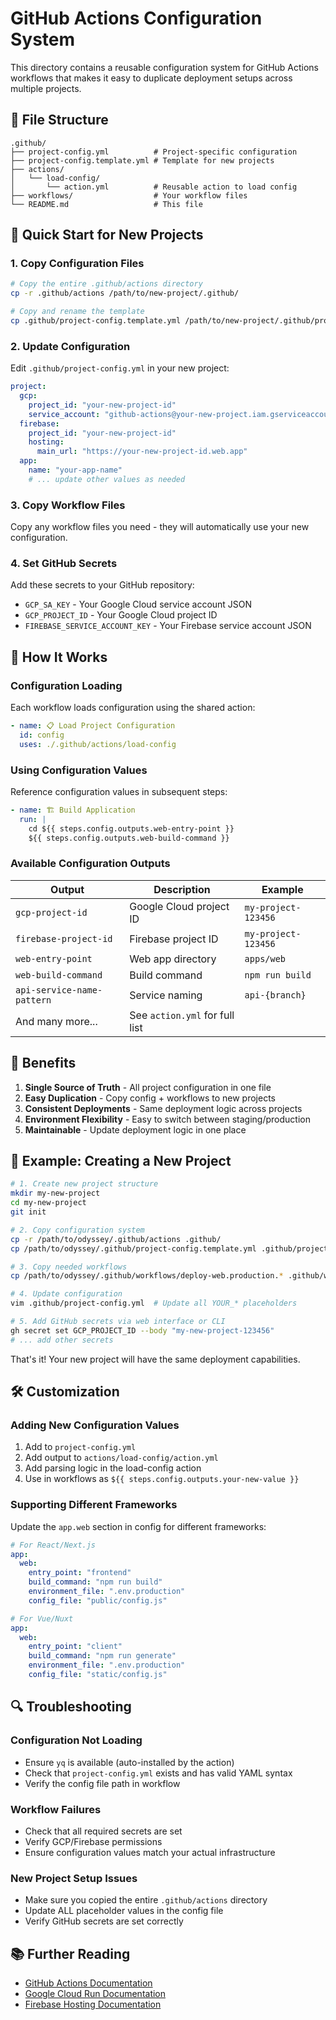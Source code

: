 # GitHub Actions Configuration System

This directory contains a reusable configuration system for GitHub Actions workflows that makes it easy to duplicate deployment setups across multiple projects.

## 📁 File Structure

```
.github/
├── project-config.yml          # Project-specific configuration
├── project-config.template.yml # Template for new projects
├── actions/
│   └── load-config/
│       └── action.yml          # Reusable action to load config
├── workflows/                  # Your workflow files
└── README.md                   # This file
```

## 🚀 Quick Start for New Projects

### 1. Copy Configuration Files
```bash
# Copy the entire .github/actions directory
cp -r .github/actions /path/to/new-project/.github/

# Copy and rename the template
cp .github/project-config.template.yml /path/to/new-project/.github/project-config.yml
```

### 2. Update Configuration
Edit `.github/project-config.yml` in your new project:

```yaml
project:
  gcp:
    project_id: "your-new-project-id"
    service_account: "github-actions@your-new-project.iam.gserviceaccount.com"
  firebase:
    project_id: "your-new-project-id"
    hosting:
      main_url: "https://your-new-project-id.web.app"
  app:
    name: "your-app-name"
    # ... update other values as needed
```

### 3. Copy Workflow Files
Copy any workflow files you need - they will automatically use your new configuration.

### 4. Set GitHub Secrets
Add these secrets to your GitHub repository:
- `GCP_SA_KEY` - Your Google Cloud service account JSON
- `GCP_PROJECT_ID` - Your Google Cloud project ID
- `FIREBASE_SERVICE_ACCOUNT_KEY` - Your Firebase service account JSON

## 🔧 How It Works

### Configuration Loading
Each workflow loads configuration using the shared action:

```yaml
- name: 📋 Load Project Configuration
  id: config
  uses: ./.github/actions/load-config
```

### Using Configuration Values
Reference configuration values in subsequent steps:

```yaml
- name: 🏗️ Build Application
  run: |
    cd ${{ steps.config.outputs.web-entry-point }}
    ${{ steps.config.outputs.web-build-command }}
```

### Available Configuration Outputs

| Output | Description | Example |
|--------|-------------|---------|
| `gcp-project-id` | Google Cloud project ID | `my-project-123456` |
| `firebase-project-id` | Firebase project ID | `my-project-123456` |
| `web-entry-point` | Web app directory | `apps/web` |
| `web-build-command` | Build command | `npm run build` |
| `api-service-name-pattern` | Service naming | `api-{branch}` |
| And many more... | See `action.yml` for full list | |

## 🔄 Benefits

1. **Single Source of Truth** - All project configuration in one file
2. **Easy Duplication** - Copy config + workflows to new projects
3. **Consistent Deployments** - Same deployment logic across projects
4. **Environment Flexibility** - Easy to switch between staging/production
5. **Maintainable** - Update deployment logic in one place

## 📝 Example: Creating a New Project

```bash
# 1. Create new project structure
mkdir my-new-project
cd my-new-project
git init

# 2. Copy configuration system
cp -r /path/to/odyssey/.github/actions .github/
cp /path/to/odyssey/.github/project-config.template.yml .github/project-config.yml

# 3. Copy needed workflows
cp /path/to/odyssey/.github/workflows/deploy-web.production.* .github/workflows/

# 4. Update configuration
vim .github/project-config.yml  # Update all YOUR_* placeholders

# 5. Add GitHub secrets via web interface or CLI
gh secret set GCP_PROJECT_ID --body "my-new-project-123456"
# ... add other secrets
```

That's it! Your new project will have the same deployment capabilities.

## 🛠️ Customization

### Adding New Configuration Values
1. Add to `project-config.yml`
2. Add output to `actions/load-config/action.yml`
3. Add parsing logic in the load-config action
4. Use in workflows as `${{ steps.config.outputs.your-new-value }}`

### Supporting Different Frameworks
Update the `app.web` section in config for different frameworks:

```yaml
# For React/Next.js
app:
  web:
    entry_point: "frontend"
    build_command: "npm run build"
    environment_file: ".env.production"
    config_file: "public/config.js"

# For Vue/Nuxt
app:
  web:
    entry_point: "client"
    build_command: "npm run generate"
    environment_file: ".env.production"
    config_file: "static/config.js"
```

## 🔍 Troubleshooting

### Configuration Not Loading
- Ensure `yq` is available (auto-installed by the action)
- Check that `project-config.yml` exists and has valid YAML syntax
- Verify the config file path in workflow

### Workflow Failures
- Check that all required secrets are set
- Verify GCP/Firebase permissions
- Ensure configuration values match your actual infrastructure

### New Project Setup Issues
- Make sure you copied the entire `.github/actions` directory
- Update ALL placeholder values in the config file
- Verify GitHub secrets are set correctly

## 📚 Further Reading

- [GitHub Actions Documentation](https://docs.github.com/en/actions)
- [Google Cloud Run Documentation](https://cloud.google.com/run/docs)
- [Firebase Hosting Documentation](https://firebase.google.com/docs/hosting)